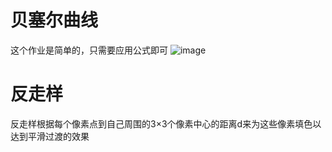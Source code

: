 # 贝塞尔曲线
这个作业是简单的，只需要应用公式即可
![image](https://github.com/user-attachments/assets/91765cc3-daa6-4647-9a43-61716a125e56)
# 反走样
反走样根据每个像素点到自己周围的3×3个像素中心的距离d来为这些像素填色以达到平滑过渡的效果
